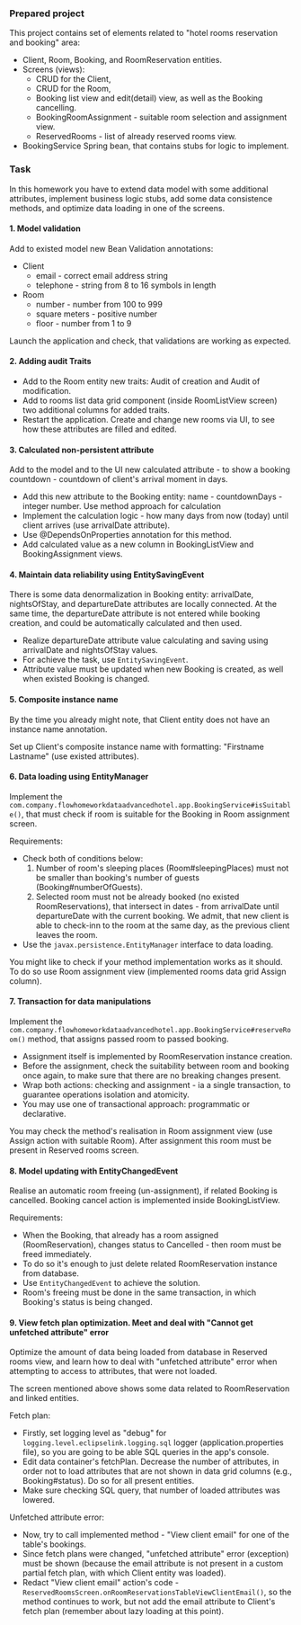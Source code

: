 ### Prepared project
This project contains set of elements related to "hotel rooms reservation and booking" area:
- Client, Room, Booking, and RoomReservation entities.
- Screens (views):
    - CRUD for the Client,
    - CRUD for the Room,
    - Booking list view and edit(detail) view, as well as the Booking cancelling.
    - BookingRoomAssignment - suitable room selection and assignment view.
    - ReservedRooms - list of already reserved rooms view.
- BookingService Spring bean, that contains stubs for logic to implement.

### Task
In this homework you have to extend data model with some additional attributes, implement business logic stubs,
add some data consistence methods, and optimize data loading in one of the screens.

#### 1. Model validation
Add to existed model new Bean Validation annotations:
- Client
    - email - correct email address string
    - telephone - string from 8 to 16 symbols in length
- Room
    - number - number from 100 to 999
    - square meters - positive number
    - floor - number from 1 to 9

Launch the application and check, that validations are working as expected.

#### 2. Adding audit Traits
- Add to the Room entity new traits: Audit of creation and Audit of modification.
- Add to rooms list data grid component (inside RoomListView screen) two additional columns for added traits.
- Restart the application. Create and change new rooms via UI, to see how these attributes are filled and edited.

#### 3. Calculated non-persistent attribute
Add to the model and to the UI new calculated attribute - to show a booking countdown - countdown of client's arrival moment in days.
- Add this new attribute to the Booking entity: name - countdownDays - integer number. Use method approach for calculation
- Implement the calculation logic - how many days from now (today) until client arrives (use arrivalDate attribute).
- Use @DependsOnProperties annotation for this method.
- Add calculated value as a new column in BookingListView and BookingAssignment views.

#### 4. Maintain data reliability using EntitySavingEvent
There is some data denormalization in Booking entity: arrivalDate, nightsOfStay, and departureDate attributes are locally connected. At the same time, the departureDate attribute is not entered while booking creation,
and could be automatically calculated and then used.

- Realize departureDate attribute value calculating and saving using arrivalDate and nightsOfStay values.
- For achieve the task, use `EntitySavingEvent`.
- Attribute value must be updated when new Booking is created, as well when existed Booking is changed.

#### 5. Composite instance name
By the time you already might note, that Client entity does not have an instance name annotation.

Set up Client's composite instance name with formatting: "Firstname Lastname" (use existed attributes).

#### 6. Data loading using EntityManager
Implement the `com.company.flowhomeworkdataadvancedhotel.app.BookingService#isSuitable()`,
that must check if room is suitable for the Booking in Room assignment screen.

Requirements:
- Check both of conditions below:
  1) Number of room's sleeping places (Room#sleepingPlaces) must not be smaller than booking's number of guests (Booking#numberOfGuests).
  2) Selected room must not be already booked (no existed RoomReservations),
         that intersect in dates - from arrivalDate until departureDate with the current booking.
         We admit, that new client is able to check-inn to the room at the same day, as the previous client leaves the room.
- Use the `javax.persistence.EntityManager` interface to data loading.

You might like to check if your method implementation works as it should. To do so use Room assignment view (implemented rooms data grid Assign column).

#### 7. Transaction for data manipulations
Implement the `com.company.flowhomeworkdataadvancedhotel.app.BookingService#reserveRoom()` method, that assigns passed room to passed booking.

- Assignment itself is implemented by RoomReservation instance creation.
- Before the assignment, check the suitability between room and booking once again, to make sure that there are no breaking changes present.
- Wrap both actions: checking and assignment - ia a single transaction, to guarantee operations isolation and atomicity.
- You may use one of transactional approach: programmatic or declarative.

You may check the method's realisation in Room assignment view (use Assign action with suitable Room).
After assignment this room must be present in Reserved rooms screen.

#### 8. Model updating with EntityChangedEvent
Realise an automatic room freeing (un-assignment), if related Booking is cancelled.
Booking cancel action is implemented inside BookingListView.

Requirements:
- When the Booking, that already has a room assigned (RoomReservation), changes status to Cancelled -
  then room must be freed immediately.
- To do so it's enough to just delete related RoomReservation instance from database.
- Use `EntityChangedEvent` to achieve the solution.
- Room's freeing must be done in the same transaction, in which Booking's status is being changed.

#### 9. View fetch plan optimization. Meet and deal with "Cannot get unfetched attribute" error
Optimize the amount of data being loaded from database in Reserved rooms view, and learn how to deal with "unfetched attribute" error when attempting to access to attributes, that were not loaded.

The screen mentioned above shows some data related to RoomReservation and linked entities.

Fetch plan:
- Firstly, set logging level as "debug" for `logging.level.eclipselink.logging.sql` logger (application.properties file), so you are going to be able SQL queries in the app's console.
- Edit data container's fetchPlan. Decrease the number of attributes, in order not to load attributes that are not shown in data grid columns (e.g., Booking#status). Do so for all present entities.
- Make sure checking SQL query, that number of loaded attributes was lowered.

Unfetched attribute error:
- Now, try to call implemented method - "View client email" for one of the table's bookings.
- Since fetch plans were changed, "unfetched attribute" error (exception) must be shown
  (because the email attribute is not present in a custom partial fetch plan, with which Client entity was loaded).
- Redact "View client email" action's code - `ReservedRoomsScreen.onRoomReservationsTableViewClientEmail()`,
  so the method continues to work, but not add the email attribute to Client's fetch plan (remember about lazy loading at this point).